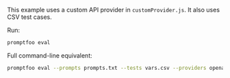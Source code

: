 This example uses a custom API provider in `customProvider.js`. It also uses CSV test cases.

Run:

```sh
promptfoo eval
```

Full command-line equivalent:

```sh
promptfoo eval --prompts prompts.txt --tests vars.csv --providers openai:chat --output output.json --providers customProvider.js
```
